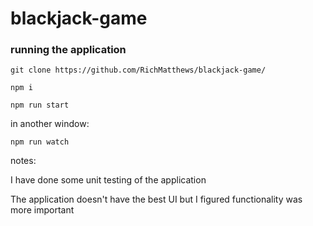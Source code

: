 # blackjack-game

### running the application
`git clone https://github.com/RichMatthews/blackjack-game/`

`npm i`

`npm run start`

in another window:

`npm run watch`

notes:

I have done some unit testing of the application

The application doesn't have the best UI but I figured functionality was more important
